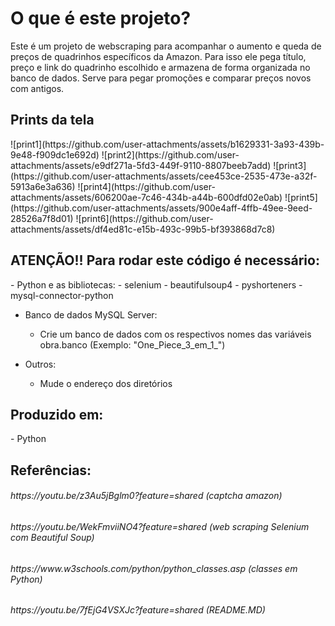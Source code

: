<h1>O que é este projeto?</h1>
<p>Este é um projeto de webscraping para acompanhar o aumento e queda de preços de quadrinhos específicos da Amazon. Para isso ele pega título, preço e link do quadrinho escolhido e armazena de forma organizada no banco de dados. Serve para pegar promoções e comparar preços novos com antigos.</p>

<h2>Prints da tela</h2>
![print1](https://github.com/user-attachments/assets/b1629331-3a93-439b-9e48-f909dc1e692d)
![print2](https://github.com/user-attachments/assets/e9df271a-5fd3-449f-9110-8807beeb7add)
![print3](https://github.com/user-attachments/assets/cee453ce-2535-473e-a32f-5913a6e3a636)
![print4](https://github.com/user-attachments/assets/606200ae-7c46-434b-a44b-600dfd02e0ab)
![print5](https://github.com/user-attachments/assets/900e4aff-4ffb-49ee-9eed-28526a7f8d01)
![print6](https://github.com/user-attachments/assets/df4ed81c-e15b-493c-99b5-bf393868d7c8)


<h2>ATENÇÃO!! Para rodar este código é necessário:</h2>
- Python e as bibliotecas:
	- selenium
	- beautifulsoup4
	- pyshorteners
	- mysql-connector-python

- Banco de dados MySQL Server:
	- Crie um banco de dados com os respectivos nomes das variáveis obra.banco (Exemplo: "One_Piece_3_em_1_")

- Outros:
	- Mude o endereço dos diretórios

<h2>Produzido em:</h2>
- Python

<h2>Referências:</h2>
<h6>https://youtu.be/z3Au5jBglm0?feature=shared (captcha amazon)</h6>
<h6>https://youtu.be/WekFmviiNO4?feature=shared (web scraping Selenium com Beautiful Soup)</h6>
<h6>https://www.w3schools.com/python/python_classes.asp (classes em Python)</h6>
<h6>https://youtu.be/7fEjG4VSXJc?feature=shared (README.MD)</h6>
